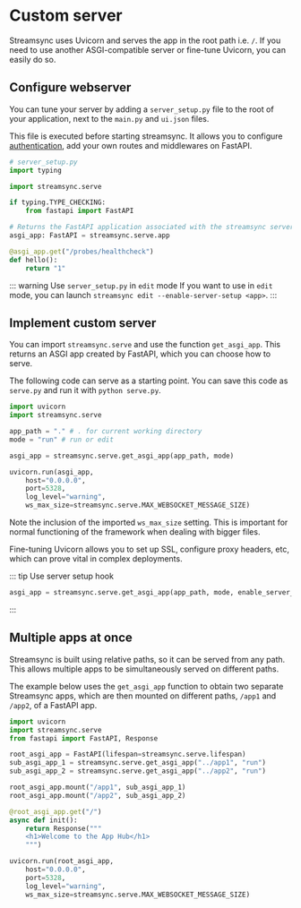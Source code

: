 # Custom server

Streamsync uses Uvicorn and serves the app in the root path i.e. `/`. If you need to use another ASGI-compatible server or fine-tune Uvicorn, you can easily do so.

## Configure webserver

You can tune your server by adding a `server_setup.py` file to the root 
of your application, next to the `main.py` and `ui.json` files.

This file is executed before starting streamsync. It allows you to configure [authentication](./authentication.md),
add your own routes and middlewares on FastAPI. 

```python
# server_setup.py
import typing

import streamsync.serve

if typing.TYPE_CHECKING:
    from fastapi import FastAPI

# Returns the FastAPI application associated with the streamsync server.
asgi_app: FastAPI = streamsync.serve.app

@asgi_app.get("/probes/healthcheck")
def hello():
    return "1"
```

::: warning Use `server_setup.py` in `edit` mode
If you want to use in `edit` mode, 
you can launch `streamsync edit --enable-server-setup <app>`.
:::

## Implement custom server

You can import `streamsync.serve` and use the function `get_asgi_app`. This returns an ASGI app created by FastAPI, which you can choose how to serve.

The following code can serve as a starting point. You can save this code as `serve.py` and run it with `python serve.py`.

```py
import uvicorn
import streamsync.serve

app_path = "." # . for current working directory
mode = "run" # run or edit

asgi_app = streamsync.serve.get_asgi_app(app_path, mode)

uvicorn.run(asgi_app,
    host="0.0.0.0",
    port=5328,
    log_level="warning",
    ws_max_size=streamsync.serve.MAX_WEBSOCKET_MESSAGE_SIZE)
```

Note the inclusion of the imported `ws_max_size` setting. This is important for normal functioning of the framework when dealing with bigger files.

Fine-tuning Uvicorn allows you to set up SSL, configure proxy headers, etc, which can prove vital in complex deployments.

::: tip Use server setup hook
```python
asgi_app = streamsync.serve.get_asgi_app(app_path, mode, enable_server_setup=True)
```
:::

## Multiple apps at once

Streamsync is built using relative paths, so it can be served from any path. This allows multiple apps to be simultaneously served on different paths.

The example below uses the `get_asgi_app` function to obtain two separate Streamsync apps, which are then mounted on different paths, `/app1` and `/app2`, of a FastAPI app.

```py
import uvicorn
import streamsync.serve
from fastapi import FastAPI, Response

root_asgi_app = FastAPI(lifespan=streamsync.serve.lifespan)
sub_asgi_app_1 = streamsync.serve.get_asgi_app("../app1", "run")
sub_asgi_app_2 = streamsync.serve.get_asgi_app("../app2", "run")

root_asgi_app.mount("/app1", sub_asgi_app_1)
root_asgi_app.mount("/app2", sub_asgi_app_2)

@root_asgi_app.get("/")
async def init():
    return Response("""
    <h1>Welcome to the App Hub</h1>
    """)

uvicorn.run(root_asgi_app,
    host="0.0.0.0",
    port=5328,
    log_level="warning",
    ws_max_size=streamsync.serve.MAX_WEBSOCKET_MESSAGE_SIZE)
```
